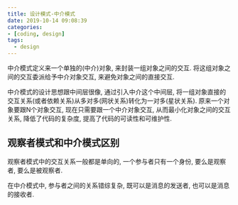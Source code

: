 ```yaml
---
title: 设计模式-中介模式
date: 2019-10-14 09:08:39
categories:
- [coding, design]
tags:
  - design
---
```


中介模式定义来一个单独的(中介)对象, 来封装一组对象之间的交互. 将这组对象之间的交互委派给予中介对象交互, 来避免对象之间的直接交互.

中介模式的设计思想跟中间层很像, 通过引入中介这个中间层, 将一组对象直接的交互关系(或者依赖关系)从多对多(网状关系)转化为一对多(星状关系). 原来一个对象要跟N个对象交互, 现在只需要跟一个中介对象交互, 从而最小化对象之间的交互关系, 降低了代码的复杂度, 提高了代码的可读性和可维护性.

## 观察者模式和中介模式区别

观察者模式中的交互关系一般都是单向的, 一个参与者只有一个身份, 要么是观察者, 要么是被观察者.

在中介模式中, 参与者之间的关系错综复杂, 既可以是消息的发送者, 也可以是消息的接收者.
